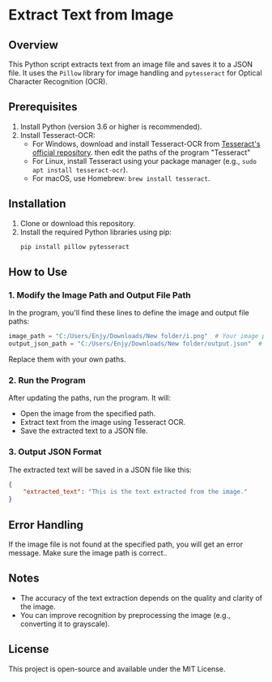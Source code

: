# Extract Text from Image

## Overview
This Python script extracts text from an image file and saves it to a JSON file. It uses the `Pillow` library for image handling and `pytesseract` for Optical Character Recognition (OCR).

## Prerequisites
1. Install Python (version 3.6 or higher is recommended).
2. Install Tesseract-OCR:
   - For Windows, download and install Tesseract-OCR from [Tesseract's official repository](https://github.com/tesseract-ocr/tesseract). then edit the paths of the program "Tesseract"
   - For Linux, install Tesseract using your package manager (e.g., `sudo apt install tesseract-ocr`).
   - For macOS, use Homebrew: `brew install tesseract`.

## Installation
1. Clone or download this repository.
2. Install the required Python libraries using pip:
   ```bash
   pip install pillow pytesseract
   ```


## How to Use

### 1. Modify the Image Path and Output File Path
In the program, you'll find these lines to define the image and output file paths:

```python
image_path = "C:/Users/Enjy/Downloads/New folder/i.png"  # Your image path
output_json_path = "C:/Users/Enjy/Downloads/New folder/output.json"  # Your output JSON path
```

Replace them with your own paths.

### 2. Run the Program
After updating the paths, run the program. It will:

- Open the image from the specified path.
- Extract text from the image using Tesseract OCR.
- Save the extracted text to a JSON file.

### 3. Output JSON Format
The extracted text will be saved in a JSON file like this:

```json
{
    "extracted_text": "This is the text extracted from the image."
}
```

## Error Handling
If the image file is not found at the specified path, you will get an error message. Make sure the image path is correct..

## Notes
- The accuracy of the text extraction depends on the quality and clarity of the image.
- You can improve recognition by preprocessing the image (e.g., converting it to grayscale).

## License
This project is open-source and available under the MIT License.



